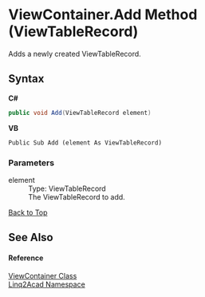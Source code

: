 # ViewContainer.Add Method (ViewTableRecord)
 

Adds a newly created ViewTableRecord.

## Syntax

**C#**<br />
``` C#
public void Add(ViewTableRecord element)
```

**VB**<br />
``` VB
Public Sub Add (element As ViewTableRecord)
```


### Parameters
<dl><dt>element</dt><dd>Type: ViewTableRecord<br />The ViewTableRecord to add.</dd></dl>
<a href="#ViewContainerAdd-Method-ViewTableRecord">Back to Top</a>

## See Also


#### Reference
<a href="T_Linq2Acad_ViewContainer.md#ViewContainer-Class">ViewContainer Class</a><br /><a href="N_Linq2Acad.md#Linq2Acad-Namespace">Linq2Acad Namespace</a><br />
